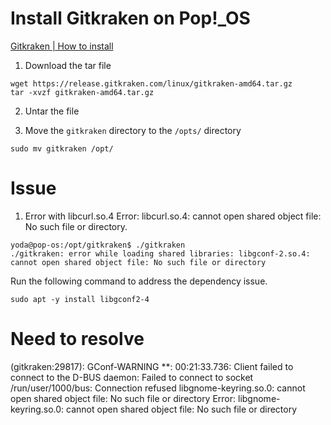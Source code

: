# Install Gitkraken on Pop!_OS
[Gitkraken | How to install](https://support.gitkraken.com/how-to-install)

1. Download the tar file

```
wget https://release.gitkraken.com/linux/gitkraken-amd64.tar.gz
tar -xvzf gitkraken-amd64.tar.gz
```

2. Untar the file

3. Move the `gitkraken` directory to the `/opts/` directory

```
sudo mv gitkraken /opt/
```

# Issue
1. Error with libcurl.so.4
Error: libcurl.so.4: cannot open shared object file: No such file or directory.

```
yoda@pop-os:/opt/gitkraken$ ./gitkraken
./gitkraken: error while loading shared libraries: libgconf-2.so.4: cannot open shared object file: No such file or directory
```
Run the following command to address the dependency issue.

```
sudo apt -y install libgconf2-4
```

# Need to resolve

(gitkraken:29817): GConf-WARNING **: 00:21:33.736: Client failed to connect to the D-BUS daemon:
Failed to connect to socket /run/user/1000/bus: Connection refused
libgnome-keyring.so.0: cannot open shared object file: No such file or directory
Error: libgnome-keyring.so.0: cannot open shared object file: No such file or directory
